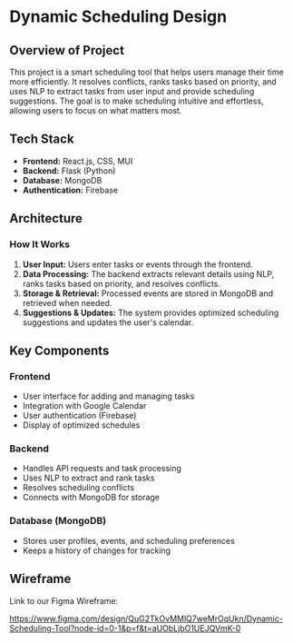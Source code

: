 # Dynamic Scheduling Design

## Overview of Project

This project is a smart scheduling tool that helps users manage their time more efficiently. It resolves conflicts, ranks tasks based on priority, and uses NLP to extract tasks from user input and provide scheduling suggestions. The goal is to make scheduling intuitive and effortless, allowing users to focus on what matters most.

## Tech Stack

- **Frontend:** React.js, CSS, MUI  
- **Backend:** Flask (Python)  
- **Database:** MongoDB  
- **Authentication:** Firebase  

## Architecture

### How It Works

1. **User Input:** Users enter tasks or events through the frontend.  
2. **Data Processing:** The backend extracts relevant details using NLP, ranks tasks based on priority, and resolves conflicts.  
3. **Storage & Retrieval:** Processed events are stored in MongoDB and retrieved when needed.  
4. **Suggestions & Updates:** The system provides optimized scheduling suggestions and updates the user's calendar.

## Key Components

### Frontend

- User interface for adding and managing tasks  
- Integration with Google Calendar  
- User authentication (Firebase)  
- Display of optimized schedules  

### Backend

- Handles API requests and task processing  
- Uses NLP to extract and rank tasks  
- Resolves scheduling conflicts  
- Connects with MongoDB for storage  

### Database (MongoDB)

- Stores user profiles, events, and scheduling preferences  
- Keeps a history of changes for tracking

## Wireframe

Link to our Figma Wireframe: 

https://www.figma.com/design/QuG2TkOvMMlQ7weMrOqUkn/Dynamic-Scheduling-Tool?node-id=0-1&p=f&t=aUObLjbO1UEJQVmK-0

